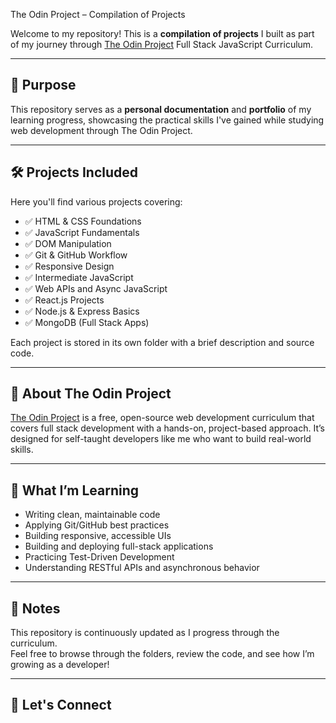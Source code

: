 The Odin Project – Compilation of Projects

Welcome to my repository! This is a **compilation of projects** I built as part of my journey through [The Odin Project](https://www.theodinproject.com/) Full Stack JavaScript Curriculum.

---

## 🎯 Purpose

This repository serves as a **personal documentation** and **portfolio** of my learning progress, showcasing the practical skills I've gained while studying web development through The Odin Project.

---

## 🛠️ Projects Included

Here you'll find various projects covering:

- ✅ HTML & CSS Foundations  
- ✅ JavaScript Fundamentals  
- ✅ DOM Manipulation  
- ✅ Git & GitHub Workflow  
- ✅ Responsive Design  
- ✅ Intermediate JavaScript  
- ✅ Web APIs and Async JavaScript  
- ✅ React.js Projects  
- ✅ Node.js & Express Basics  
- ✅ MongoDB (Full Stack Apps)  

Each project is stored in its own folder with a brief description and source code.

---

## 🌱 About The Odin Project

[The Odin Project](https://www.theodinproject.com/) is a free, open-source web development curriculum that covers full stack development with a hands-on, project-based approach. It’s designed for self-taught developers like me who want to build real-world skills.

---

## 🧠 What I’m Learning

- Writing clean, maintainable code  
- Applying Git/GitHub best practices  
- Building responsive, accessible UIs  
- Building and deploying full-stack applications  
- Practicing Test-Driven Development  
- Understanding RESTful APIs and asynchronous behavior  

---

## 📌 Notes

This repository is continuously updated as I progress through the curriculum.  
Feel free to browse through the folders, review the code, and see how I’m growing as a developer!

---

## 🙌 Let's Connect
